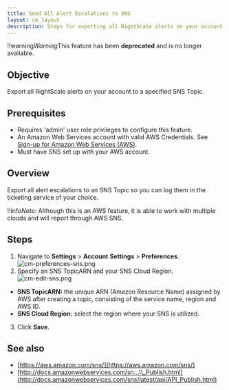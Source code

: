 ```yaml
---
title: Send All Alert Escalations to SNS
layout: cm_layout
description: Steps for exporting all RightScale alerts on your account to a specified SNS Topic.
---
```


!!warning*Warning*This feature has been **deprecated** and is no longer available.

## Objective

Export all RightScale alerts on your account to a specified SNS Topic.

## Prerequisites

* Requires 'admin' user role privileges to configure this feature.
* An Amazon Web Services account with valid AWS Credentials. See [Sign-up for Amazon Web Services (AWS)](http://support.rightscale.com/03-Tutorials/01-RightScale/3._Upgrade_Your_Account/1.5_Sign-up_for_AWS/index.html).
* Must have SNS set up with your AWS account.

## Overview

Export all alert escalations to an SNS Topic so you can log them in the ticketing service of your choice.

!!info*Note:* Although this is an AWS feature, it is able to work with multiple clouds and will report through AWS SNS.

## Steps

1. Navigate to **Settings** > **Account**  **Settings** > **Preferences**.
  ![cm-preferences-sns.png](/img/cm-preferences-sns.png)
2. Specify an SNS TopicARN and your SNS Cloud Region.<br>
  ![cm-edit-sns.png](/img/cm-edit-sns.png)
  * **SNS TopicARN:** the unique ARN (Amazon Resource Name) assigned by AWS after creating a topic, consisting of the service name, region and AWS ID.
  * **SNS Cloud Region:** select the region where your SNS is utilized.
3. Click **Save**.

## See also

* [https://aws.amazon.com/sns/](https://aws.amazon.com/sns/)
* [http://docs.amazonwebservices.com/sn...I\_Publish.html](http://docs.amazonwebservices.com/sns/latest/api/API_Publish.html)

